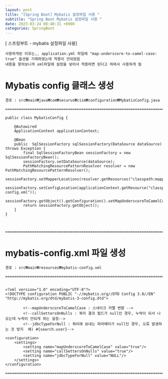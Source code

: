 ```yaml
---
layout: post
title: "[Spring Boot] Mybatis 설정파일 사용 "
subtitle: "Spring Boot Mybatis 설정파일 사용 "
date: 2023-03-24 08:40:31 +0900
categories: SpringBoot
---
```

[ 스프링부트 - mybatis 설정파일 사용]

	사용하게된 이유는,, application.yml 파일에 "map-underscore-to-camel-case: true" 옵션을 기재하였는데 적용이 안되었음
	내용을 찾아보니까 xml파일에 설정을 넣어서 적용하면 된다고 하여서 사용하게 됨




# Mybatis config 클래스 생성
	경로 : src₩main₩java₩com₩securus₩ciim₩configuration₩MybatisConfig.java

	=====================================================================================================================================================

	public class MybatisConfig {

		@Autowired
		ApplicationContext applicationContext;

		@Bean
		public  SqlSessionFactory sqlSessionFactory(DataSource dataSource) throws Exception {
			final SqlSessionFactoryBean sessionFactory = new SqlSessionFactoryBean();
			sessionFactory.setDataSource(dataSource);
			PathMatchingResourcePatternResolver resolver = new PathMatchingResourcePatternResolver();
			sessionFactory.setMapperLocations(resolver.getResources("classpath:mapper/*Mapper.xml"));
			sessionFactory.setConfigLocation(applicationContext.getResource("classpath:mybatis-config.xml"));
			sessionFactory.getObject().getConfiguration().setMapUnderscoreToCamelCase(true);
			return sessionFactory.getObject();
		}
	}



	=====================================================================================================================================================



# mybatis-config.xml 파일 생성
	
	경로 : src₩main₩resources₩mybatis-config.xml

	=====================================================================================================================================================


	<?xml version="1.0" encoding="UTF-8"?>
	<!DOCTYPE configuration PUBLIC "-//mybatis.org//DTD Config 3.0//EN" "http://mybatis.org/dtd/mybatis-3-config.dtd">

			<!--mapUnderscoreToCamelCase : 스네이크 카멜 변환 -->
			<!--callSettersOnNulls : 쿼리 결과 필드가 null인 경우, 누락이 되서 나오는데 누락이 안되게 하는 설정-->
			<!--jdbcTypeForNull : 쿼리에 보내는 파라메터가 null인 경우, 오류 발생하는 것 방지  예) #{search.user}-->

	<configuration>
		<settings>
			<setting name="mapUnderscoreToCamelCase" value="true"/>
			<setting name="callSettersOnNulls" value="true"/>
			<setting name="jdbcTypeForNull" value="NULL"/>
		</settings>
	</configuration>

	=====================================================================================================================================================




#                                                                                                                                                                                                                                                                                                                                                                                                                                                                                                                                                                                                                                                                                                                                                                                                                                                                                                                                                                                                                                                                                                                                                                                                                                                                                                                                                                                                                                                                                                                                                                                                                                                                                                                                                                                                                                                                                                                                                                                                                                                                                                                                                                                                                                                                                                                                                                                                                                                                                                                                                                                            
